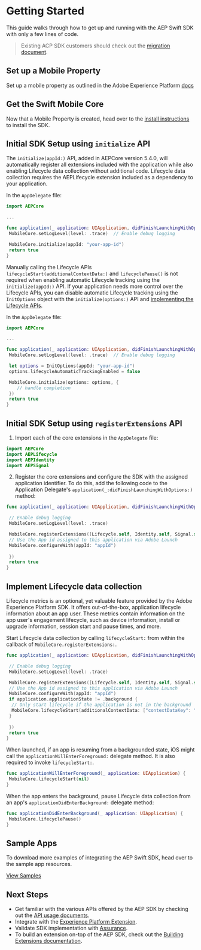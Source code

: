# Getting Started

This guide walks through how to get up and running with the AEP Swift SDK with only a few lines of code.

> Existing ACP SDK customers should check out the [migration document](./Migration/Migration_Install.md).

## Set up a Mobile Property

Set up a mobile property as outlined in the Adobe Experience Platform [docs](https://aep-sdks.gitbook.io/docs/getting-started/create-a-mobile-property)

## Get the Swift Mobile Core

Now that a Mobile Property is created, head over to the [install instructions](https://github.com/adobe/aepsdk-core-ios#installation) to install the SDK.

## Initial SDK Setup using `initialize` API

The `initialize(appId:)` API, added in AEPCore version 5.4.0, will automatically register all extensions included with the application while also enabling Lifecycle data collection without additional code. Lifecycle data collection requires the AEPLifecycle extension included as a dependency to your application.

In the `AppDelegate` file:

```swift
import AEPCore

...

func application(_ application: UIApplication, didFinishLaunchingWithOptions launchOptions: [UIApplication.LaunchOptionsKey: Any]?) -> Bool {
 MobileCore.setLogLevel(level: .trace)  // Enable debug logging

 MobileCore.initialize(appId: "your-app-id")
 return true
}
```

Manually calling the Lifecycle APIs `lifecycleStart(additionalContextData:)` and `lifecyclePause()` is not required when enabling automatic Lifecycle tracking using the `initialize(appId:)` API. If your application needs more control over the Lifecycle APIs, you can disable automatic Lifecycle tracking using the `InitOptions` object with the `initialize(options:)` API and [implementing the Lifecycle APIs](#implement-lifecycle-data-collection).

In the `AppDelegate` file:

```swift
import AEPCore

...

func application(_ application: UIApplication, didFinishLaunchingWithOptions launchOptions: [UIApplication.LaunchOptionsKey: Any]?) -> Bool {
 MobileCore.setLogLevel(level: .trace)  // Enable debug logging

 let options = InitOptions(appId: "your-app-id")
 options.lifecycleAutomaticTrackingEnabled = false

 MobileCore.initialize(options: options, {
    // handle completion
 })
 return true
}
```

## Initial SDK Setup using `registerExtensions` API

1. Import each of the core extensions in the `AppDelegate` file:

```swift
import AEPCore
import AEPLifecycle
import AEPIdentity
import AEPSignal
```

2. Register the core extensions and configure the SDK with the assigned application identifier.
To do this, add the following code to the Application Delegate's `application(_:didFinishLaunchingWithOptions:)` method:

```swift
func application(_ application: UIApplication, didFinishLaunchingWithOptions launchOptions: [UIApplication.LaunchOptionsKey: Any]?) -> Bool {

 // Enable debug logging
 MobileCore.setLogLevel(level: .trace)

 MobileCore.registerExtensions([Lifecycle.self, Identity.self, Signal.self], {
 // Use the App id assigned to this application via Adobe Launch
 MobileCore.configureWith(appId: "appId")
  
 })  
 return true
}
```

## Implement Lifecycle data collection

Lifecycle metrics is an optional, yet valuable feature provided by the Adobe Experience Platform SDK. It offers out-of-the-box, application lifecycle information about an app user. These metrics contain information on the app user's engagement lifecycle, such as device information, install or upgrade information, session start and pause times, and more.



Start Lifecycle data collection by calling `lifecycleStart:` from within the callback of `MobileCore.registerExtensions:`.

```swift
func application(_ application: UIApplication, didFinishLaunchingWithOptions launchOptions: [UIApplication.LaunchOptionsKey: Any]?) -> Bool {

 // Enable debug logging
 MobileCore.setLogLevel(level: .trace)

 MobileCore.registerExtensions([Lifecycle.self, Identity.self, Signal.self], {
 // Use the App id assigned to this application via Adobe Launch
 MobileCore.configureWith(appId: "appId")
 if application.applicationState != .background {
  // Only start lifecycle if the application is not in the background
  MobileCore.lifecycleStart(additionalContextData: ["contextDataKey": "contextDataVal"])
 }
  
 })  
 return true
}
```

When launched, if an app is resuming from a backgrounded state, iOS might call the `applicationWillEnterForeground:` delegate method. It is also required to invoke `lifecycleStart:`.

```swift
func applicationWillEnterForeground(_ application: UIApplication) {  
 MobileCore.lifecycleStart(nil)
}
```

When the app enters the background, pause Lifecycle data collection from an app's `applicationDidEnterBackground:` delegate method:

```swift
func applicationDidEnterBackground(_ application: UIApplication) {  
 MobileCore.lifecyclePause()
}
```

## Sample Apps

To download more examples of integrating the AEP Swift SDK, head over to the sample app resources.

[View Samples](https://github.com/adobe/aepsdk-sample-app-ios)

## Next Steps

- Get familiar with the various APIs offered by the AEP SDK by checking out the [API usage documents](./Usage/README.md). 
- Integrate with the [ Experience Platform Extension](https://github.com/adobe/aepsdk-platform-ios). 
- Validate SDK implementation with [Assurance](./Debugging.md).
- To build an extension on-top of the AEP SDK, check out the [Building Extensions documentation](./EventHub/BuildingExtensions.md).
